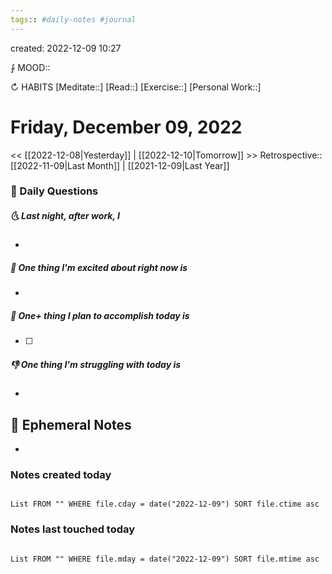 ```yaml
---
tags:: #daily-notes #journal
---
```

created: 2022-12-09 10:27

⨑ MOOD::

↻ HABITS
[Meditate::]
[Read::]
[Exercise::]
[Personal Work::]

# Friday, December 09, 2022

\<\< [[2022-12-08|Yesterday]] | [[2022-12-10|Tomorrow]] >>
Retrospective:: [[2022-11-09|Last Month]] | [[2021-12-09|Last Year]]

### 📅 Daily Questions

##### 🌜 Last night, after work, I

-

##### 🙌 One thing I'm excited about right now is

-

##### 🚀 One+ thing I plan to accomplish today is

- [ ]

##### 👎 One thing I'm struggling with today is

-

## 📝 Ephemeral Notes

-

### Notes created today

```dataview

List FROM "" WHERE file.cday = date("2022-12-09") SORT file.ctime asc

```

### Notes last touched today

```dataview

List FROM "" WHERE file.mday = date("2022-12-09") SORT file.mtime asc

```
